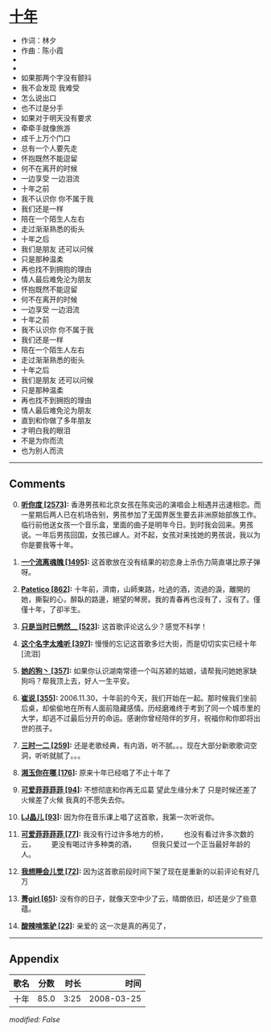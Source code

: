 # [十年](https://music.163.com/song?id=65050)

* 作词：林夕
* 作曲：陈小霞
*
*
* 如果那两个字没有颤抖
* 我不会发现 我难受
* 怎么说出口
* 也不过是分手
* 如果对于明天没有要求
* 牵牵手就像旅游
* 成千上万个门口
* 总有一个人要先走
* 怀抱既然不能逗留
* 何不在离开的时候
* 一边享受 一边泪流
* 十年之前
* 我不认识你 你不属于我
* 我们还是一样
* 陪在一个陌生人左右
* 走过渐渐熟悉的街头
* 十年之后
* 我们是朋友 还可以问候
* 只是那种温柔
* 再也找不到拥抱的理由
* 情人最后难免沦为朋友
* 怀抱既然不能逗留
* 何不在离开的时候
* 一边享受 一边泪流
* 十年之前
* 我不认识你 你不属于我
* 我们还是一样
* 陪在一个陌生人左右
* 走过渐渐熟悉的街头
* 十年之后
* 我们是朋友 还可以问候
* 只是那种温柔
* 再也找不到拥抱的理由
* 情人最后难免沦为朋友
* 直到和你做了多年朋友
* 才明白我的眼泪
* 不是为你而流
* 也为别人而流


---

## Comments
0. **[听你度 \[2573\]](https://music.163.com/#/user/home?id=60595111):** 香港男孩和北京女孩在陈奕迅的演唱会上相遇并迅速相恋。而一星期后两人已在机场告别，男孩参加了无国界医生要去非洲原始部族工作。临行前他送女孩一个音乐盒，里面的曲子是明年今日。到时我会回来。男孩说。一年后男孩回国，女孩已嫁人。对不起，女孩对来找她的男孩说，我以为你是要我等十年。

1. **[一个流离魂魄 \[1495\]](https://music.163.com/#/user/home?id=66113432):** 这首歌放在没有结果的初恋身上杀伤力简直堪比原子弹呀。

2. **[Patetico \[862\]](https://music.163.com/#/user/home?id=31358868):** 十年前，濟南，山師東路，吐過的酒，流過的淚，離開的她，撕裂的心，醉臥的路邊，絕望的琴房。我的青春再也沒有了，沒有了。僅僅十年，了卻半生。

3. **[只是当时已惘然__ \[523\]](https://music.163.com/#/user/home?id=104258758):** 这首歌评论这么少？感觉不科学！

4. **[这个名字太难听 \[397\]](https://music.163.com/#/user/home?id=30621709):** 慢慢的忘记这首歌多烂大街，而是切切实实已经十年[流泪]

5. **[她的狗丶 \[357\]](https://music.163.com/#/user/home?id=443294124):** 如果你认识湖南常德一个叫苏颖的姑娘，请帮我问她她家缺狗吗？帮我顶上去，好人一生平安。

6. **[崔说 \[355\]](https://music.163.com/#/user/home?id=115700554):** 2006.11.30，十年前的今天，我们开始在一起。那时候我们坐前后桌，却偷偷地在所有人面前隐藏感情。历经磨难终于考到了同一个城市里的大学，却逃不过最后分开的命运。感谢你曾经陪伴的岁月，祝福你和你即将出世的孩子。

7. **[三时一二 \[259\]](https://music.163.com/#/user/home?id=67960295):** 还是老歌经典，有内涵，听不腻。。。现在大部分新歌歌词空洞，听听就腻了。。。

8. **[湘玉你在哪 \[176\]](https://music.163.com/#/user/home?id=472874402):** 原来十年已经唱了不止十年了

9. **[可爱菲菲菲菲 \[94\]](https://music.163.com/#/user/home?id=439003782):** 不想彻底和你再无瓜葛 望此生缘分未了 只是时候还差了火候差了火候 我真的不愿失去你。

10. **[LJ晶儿 \[93\]](https://music.163.com/#/user/home?id=443373676):** 因为你在音乐课上唱了这首歌，我第一次听说你。

11. **[可爱菲菲菲菲 \[77\]](https://music.163.com/#/user/home?id=439003782):** 我没有行过许多地方的桥， 　　也没有看过许多次数的云， 　　更没有喝过许多种类的酒， 　　但我只爱过一个正当最好年龄的人。

12. **[我想睡会儿觉 \[72\]](https://music.163.com/#/user/home?id=373411150):** 因为这首歌前段时间下架了现在是重新的以前评论有好几万

13. **[菁girl \[65\]](https://music.163.com/#/user/home?id=536698098):** 没有你的日子，就像天空中少了云，晴朗依旧，却还是少了些意蕴。

14. **[酸辣啃笨驴 \[22\]](https://music.163.com/#/user/home?id=398144417):** 亲爱的  这一次是真的再见了，



---

## Appendix

|歌名|分数|时长|时间|
|:---|:---:|---:|---:|
|十年|85.0|3:25|2008-03-25

*modified: False*